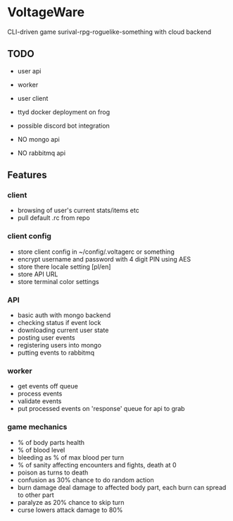 # VoltageWare  
  
CLI-driven game surival-rpg-roguelike-something with cloud backend  
  
## TODO  
- user api  
- worker  
- user client  
- ttyd docker deployment on frog  
- possible discord bot integration  
  
- NO mongo api  
- NO rabbitmq api  
  
## Features
  
### client
- browsing of user's current stats/items etc
- pull default .rc from repo
  
### client config
- store client config in ~/config/.voltagerc or something  
- encrypt username and password with 4 digit PIN using AES  
- store there locale setting [pl/en]  
- store API URL  
- store terminal color settings  
  
### API  
- basic auth with mongo backend  
- checking status if event lock  
- downloading current user state  
- posting user events  
- registering users into mongo  
- putting events to rabbitmq  
  
### worker  
- get events off queue  
- process events  
- validate events  
- put processed events on 'response' queue for api to grab  
  
### game mechanics  
- % of body parts health  
- % of blood level  
- bleeding as % of max blood per turn  
- % of sanity affecting encounters and fights, death at 0
- poison as turns to death  
- confusion as 30% chance to do random action  
- burn damage deal damage to affected body part, each burn can spread to other part  
- paralyze as 20% chance to skip turn  
- curse lowers attack damage to 80%  
  